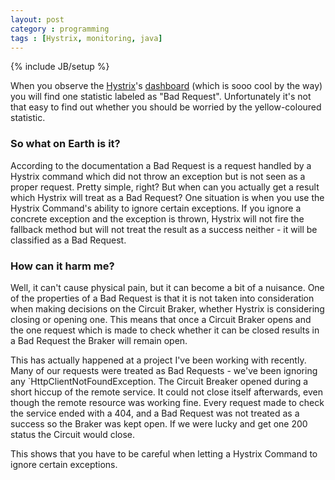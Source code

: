 ```yaml
---
layout: post
category : programming
tags : [Hystrix, monitoring, java]
---
```

{% include JB/setup %}

When you observe the [Hystrix](http://...)'s [dashboard](http://...) (which is sooo cool by the way) you will find one statistic labeled as "Bad Request". Unfortunately it's not that easy to find out whether you should be worried by the yellow-coloured statistic. 

### So what on Earth is it?

According to the documentation a Bad Request is a request handled by a Hystrix command which did not throw an exception but is not seen as a proper request. Pretty simple, right? But when can you actually get a result which Hystrix will treat as a Bad Request? One situation is when you use the Hystrix Command's ability to ignore certain exceptions. If you ignore a concrete exception and the exception is thrown, Hystrix will not fire the fallback method but will not treat the result as a success neither - it will be classified as a Bad Request.

### How can it harm me?

Well, it can't cause physical pain, but it can become a bit of a nuisance. One of the properties of a Bad Request is that it is not taken into consideration when making decisions on the Circuit Braker, whether Hystrix is considering closing or opening one. This means that once a Circuit Braker opens and the one request which is made to check whether it can be closed results in a Bad Request the Braker will remain open.

This has actually happened at a project I've been working with recently. Many of our requests were treated as Bad Requests - we've been ignoring any `HttpClientNotFoundException. The Circuit Breaker opened during a short hiccup of the remote service. It could not close itself afterwards, even though the remote resource was working fine. Every request made to check the service ended with a 404, and a Bad Request was not treated as a success so the Braker was kept open. If we were lucky and get one 200 status the Circuit would close.

This shows that you have to be careful when letting a Hystrix Command to ignore certain exceptions.

